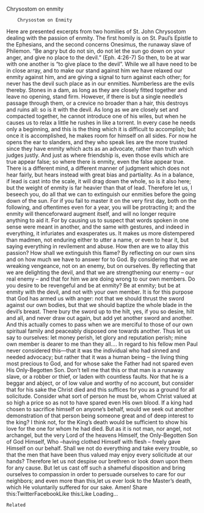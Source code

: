 Chrysostom on enmity

		Chrysostom on Enmity
Here are presented excerpts from two homilies of St. John Chrysostom dealing with the passion of enmity. The first homily is on St. Paul’s Epistle to the Ephesians, and the second concerns Onesimus, the runaway slave of Philemon. 
“Be angry but do not sin, do not let the sun go down on your anger, and
give no place to the devil.” (Eph. 4:26-7) 
So then, to be at war with one another is “to give place to the devil”. While we all have need to be in close array, and to make our stand against him we have relaxed our enmity against him, and are giving a signal to turn against each other; for never has the devil such place as in our enmities. Numberless are the evils thereby. Stones in a dam, as long as they are closely fitted together and leave no opening, stand firm. However, if there is but a single needle’s passage through them, or a crevice no broader than a hair, this destroys and ruins all: so is it with the devil. As long as we are closely set and compacted together, he cannot introduce one of his wiles, but when he causes us to relax a little he rushes in like a torrent. In every case he needs only a beginning, and this is the thing which it is difficult to accomplish; but once it is accomplished, he makes room for himself on all sides. For now he opens the ear to slanders, and they who speak lies are the more trusted since they have enmity which acts as an advocate, rather than truth which judges justly. And just as where friendship is, even those evils which are true appear false; so where there is enmity, even the false appear true. There is a different mind, a different manner of judgment which does not hear fairly, but hears instead with great bias and partiality. 
As in a balance, if lead is cast into the scale, it will drag down the whole, so is it also here; but the weight of enmity is far heavier than that of lead. Therefore let us, I beseech you, do all that we can to extinguish our enmities before the going down of the sun. For if you fail to master it on the very first day, both on the following, and oftentimes even for a year, you will be protracting it; and the enmity will thenceforward augment itself, and will no longer require anything to aid it. For by causing us to suspect that words spoken in one sense were meant in another, and the same with gestures, and indeed in everything, it infuriates and exasperates us. It makes us more distempered than madmen, not enduring either to utter a name, or even to hear it, but saying everything in revilement and abuse. 
How then are we to allay this passion? How shall we extinguish this flame? By reflecting on our own sins and on how much we have to answer for to God. By considering that we are wreaking vengeance, not on an enemy, but on ourselves. By reflecting that we are delighting the devil, and that we are strengthening our enemy – our real enemy – and that for him we are doing wrong to our own members. 
Do you desire to be revengeful and be at enmity? Be at enmity; but be at enmity with the devil, and not with your own member. It is for this purpose that God has armed us with anger: not that we should thrust the sword against our own bodies, but that we should baptize the whole blade in the devil’s breast. There bury the sword up to the hilt, yes, if you so desire, hilt and all, and never draw out again, but add yet another sword and another. And this actually comes to pass when we are merciful to those of our own spiritual family and peaceably disposed one towards another. Thus let us say to ourselves: let money perish, let glory and reputation perish; mine own member is dearer to me than they all…. 
In regard to his fellow men Paul never considered this—that it was the individual who had sinned and needed advocacy; but rather that it was a human being – the living thing most precious to God, and for whose sake the Father had not spared even His Only-Begotten Son. Don’t tell me that this or that man is a runaway slave, or a robber or thief, or laden with countless faults. Nor that he is a beggar and abject, or of low value and worthy of no account, but consider that for his sake the Christ died and this suffices for you as a ground for all solicitude. 
Consider what sort of person he must be, whom Christ valued at so high a price so as not to have spared even His own blood. If a king had chosen to sacrifice himself on anyone’s behalf, would we seek out another demonstration of that person being someone great and of deep interest to the king? I think not, for the King’s death would be sufficient to show his love for the one for whom he had died. But as it is not man, nor angel, not archangel, but the very Lord of the heavens Himself, the Only-Begotten Son of God Himself, Who –having clothed Himself with flesh – freely gave Himself on our behalf. Shall we not do everything and take every trouble, so that the men that have been thus valued may enjoy every solicitude at our hands? Therefore let us not despise our brethren or look down upon them for any cause. But let us cast off such a shameful disposition and bring ourselves to compassion in order to persuade ourselves to care for our neighbors; and even more than this,let us ever look to the Master’s death, which He voluntarily suffered for our sake. 
Amen!
Share this:TwitterFacebookLike this:Like Loading...

	Related
			